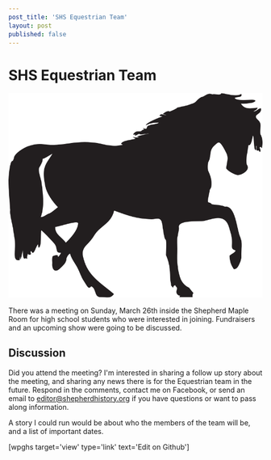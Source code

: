 ```yaml
---
post_title: 'SHS Equestrian Team'
layout: post
published: false
---
```

# SHS Equestrian Team

![johnny-automatic-horse-silhouette-800px.png](../images/johnny-automatic-horse-silhouette-800px.png)

There was a meeting on Sunday, March 26th inside the Shepherd Maple Room for high school students who were interested in joining. Fundraisers and an upcoming show were going to be discussed.

## Discussion

Did you attend the meeting? I'm interested in sharing a follow up story about the meeting, and sharing any news there is for the Equestrian team in the future. Respond in the comments, contact me on Facebook, or send an email to editor@shepherdhistory.org if you have questions or want to pass along information.

A story I could run would be about who the members of the team will be, and a list of important dates.

[wpghs target='view' type='link' text='Edit on Github']
